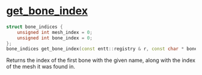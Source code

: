 # [get_bone_index](get_bone_index.hpp)

```cpp
struct bone_indices {
    unsigned int mesh_index = 0;
    unsigned int bone_index = 0;
};
bone_indices get_bone_index(const entt::registry & r, const char * bone, const model_skeleton & model);
```

Returns the index of the first bone with the given name, along with the index of the mesh it was found in.